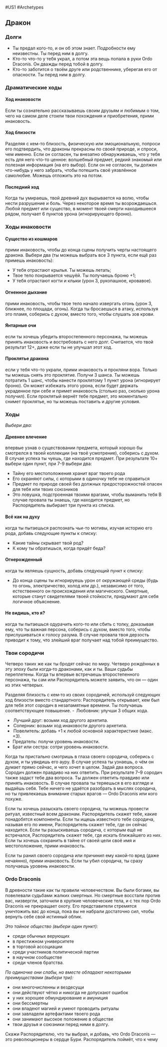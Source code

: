 #US1 #Archetypes

## Дракон

### Долги
- Ты предал кого-то, и он об этом знает. Подробности ему неизвестны. Ты перед ним в долгу. 
- Кто-то что-то у тебя украл, а потом эта вещь попала в руки Ordo Draconis. Он дважды перед тобой в долгу. 
- Кто-то заботится о твоём друге или родственнике, уберегая его от опасности. Ты перед ним в долгу. 


### Драматические ходы
#### Ход инаковости 
Если ты сознательно рассказываешь своим друзьям и любимым о том, чего на самом деле стоили твои похождения и приобретения, прими инаковость.

#### Ход близости
Разделяя с кем-то близость, физическую или эмоциональную, попроси его подтвердить, что драконы прекрасны по своей природе, и спроси, чем именно. Если он согласен, ты внезапно обнаруживаешь, что у тебя есть для него что-то ценное: волшебный предмет, редкий знакомый или полезная информация (на его выбор). Если он не согласен, ты должен что-нибудь у него забрать, чтобы потешить своё уязвлённое самолюбие. Можешь отложить это на потом.

#### Последний ход
Когда ты умираешь, твой древний дух вырывается на волю, чтобы нести разрушение и боль. Через некоторое время ты возрождаешься. Любой предмет или существо, в момент твоей смерти находившееся рядом, получает 6 пунктов урона (игнорирующего броню).

### Ходы инаковости
#### Существо из кошмаров
прими инаковость, чтобы до конца сцены получить черты настоящего дракона. Выбери два (ты можешь выбрать все 3 пункта, если ещё раз примешь инаковость): 
- У тебя отрастают крылья. Ты можешь летать; 
- Твое тело покрывается чешуёй. Ты получаешь броню +1; 
- У тебя отрастают когти и клыки (урон 3, рукопашное, кровавое). 

#### Огненное дыхание
прими инаковость, чтобы твое тело начало извергать огонь (урон 3, ближнее, по площади, огонь). Когда ты бросаешься в атаку, используя это пламя, соберись с духом, вместо того, чтобы слушать зов крови. 

#### Янтарные очи
если ты хочешь убедить второстепенного персонажа, ты можешь принять инаковость и востребовать с него долг. Считается, что твой результат 12+, даже если ты не улучшал этот ход. 

#### Проклятье дракона
если у тебя что-то украли, прими инаковость и прокляни вора. Только ты можешь снять это проклятие. Получи 3 шанса. Ты можешь потратить 1 шанс, чтобы нанести проклятому 1 пункт урона (игнорирует броню). Он может избежать этого урона, если будет держать украденное при себе и примет инаковость (столько раз, сколько урона получил). Если проклятый вернёт тебе предмет, это моментально снимет проклятье, но ты можешь поставить и другие условия.

### Ходы
*Выбери два:*
#### Древнее влечение
впервые узнав о существовании предмета, который хорошо бы смотрелся в твоей коллекции (на твоё усмотрение), соберись с духом. В случае успеха ты чуешь, где находится предмет. 
 При результате 10+ выбери один пункт, при 7-9 выбери два: 
- Тайну его местоположения хранит враг твоего рода 
- Его охраняют силы, с которыми в одиночку тебе не справиться 
- Предмет по природе своей без должных предосторожностей опасен для тебя или твоих союзников 
- Это ловушка, подстроенная твоими врагами, чтобы выманить тебя
В случае провала ты знаешь, где находится предмет, но Распорядитель выбирает три пункта из списка. 

#### Всё как на духу
когда ты пытаешься распознать чьи-то мотивы, изучая историю его рода, добавь следующие пункты к списку: 
- Какие тайны скрывает твой род? 
- К кому ты обратишься, когда придёт беда? 

#### Огнерожденный
когда ты являешь сущность, добавь следующий пункт к списку: 
- До конца сцены ты игнорируешь урон от окружающей среды (будь то огонь, электричество, холод или др.), независимо от того, естественного он происхождения или магического. Смертные, которые станут свидетелями твоей стойкости, придумают для себя логичное объяснение. 

#### Не видишь, кто я?
когда ты пытаешься одурачить кого-то или сбить с толку, доказывая ему, что ты важная персона, соберись с духом, вместо того, чтобы прислушиваться к голосу разума. В случае провала твоя дерзость приводит к тому, что злейший враг получает над тобой преимущество.

### Твои сородичи

Четверо таких же как ты бродят сейчас по миру. Четверо рождённых в эту эпоху были когда‑то драконами, как и ты. Ваши судьбы переплетены. Когда ты впервые встречаешь второстепенного персонажа, ты сам или Распорядитель можете заявить, что он — один из этих четверых. 

Разделяя близость с кем‑то из своих сородичей, используй следующих ход близости вместо стандартного: 
Распорядитель открывает, кем был для тебя этот сородич в незапамятные времени. Ты получаешь соответствующее повышение. 
-  Любовник: улучши 3 общих хода. 
-  Лучший друг: возьми ход другого архетипа. 
-  Соперник: возьми ход инаковости другого архетипа. 
-  Повелитель: добавь +1 к любой основной характеристике (макс. +3). 
- Предатель: получи уровень инаковости. 
- Брат или сестра: сотри уровень инаковости. 

Когда ты пристально смотришь в  глаза своего сородича, соберись с духом, и ты увидишь его ауру. В случае успеха ты узнаешь, о чём он думает прямо сейчас, и чего хочет в целом. Задай два вопроса. Сородич должен правдиво на  них ответить. При  результате 7–9 сородич также задаст тебе два вопроса. Ты должен ответить правдиво или принять инаковость. В  случае провала ты теряешься в  его взгляде и  выдаёшь себя. Тебе ничего не удаётся разобрать в мыслях сородича, но ты привлекаешь внимание старых врагов — Ordo Draconis или кого похуже. 

Если ты хочешь разыскать своего сородича, ты можешь провести ритуал, известный всем драконам. Распорядитель скажет тебе, какие понадобятся 
компоненты. Если ты ищешь известного тебе сородича, называя его по  имени, Распорядитель скажет тебе, где он сейчас находится. Если ты 
разыскиваешь сородича, с которым ещё не встречался, Распорядитель скажет тебе, где искать ближайшего из них. Если ты хочешь сохранить в тайне от 
своей цели своё имя и местоположение, прими инаковость. 

Если ты ранил своего сородича или  причинил ему какой‑то  вред (даже нечаянно), прими инаковость. Если ты убил сородича, ты сразу получаешь уровень инаковости. 

### Ordo Draconis
В  древности такие как  ты правили человечеством. Вы были богами, вы повелевали судьбами жалких смертных. Но смертные восстали против вас, низвергли, заточили в хрупкие человеческие тела, и с тех пор Ordo Draconis не прекращает охоту. Его представители стремятся уничтожить вас до конца, пока вы не набрали достаточно сил, чтобы вернуть себе свой истинный облик. 

*Это тайное общество (выбери один пункт):*
- cреди обычных верующих
- в престижном университете
- в торговой ассоциации
- среди участников политической партии
- в научном сообществе
- среди членов братства.

*По одиночке они слабы, но вместе обладают некоторыми преимуществами (выбери три):*
- они многочисленны и  вездесущи
- они действуют чётко и  никогда не  допускают ошибок
- у  них хорошее обмундирование и  амуниция
- они бессмертны
- они владеют магией и умеют проводить ритуалы
- они завладели артефактами твоего рода
- они занимают высокое положение в обществе
- твои друзья и союзники перед ними в долгу.

Скажи Распорядителю, что ты выбрал, и добавь, что Ordo Draconis — это революционеры в сердце Бури. Распорядитель поймёт, что к чему


